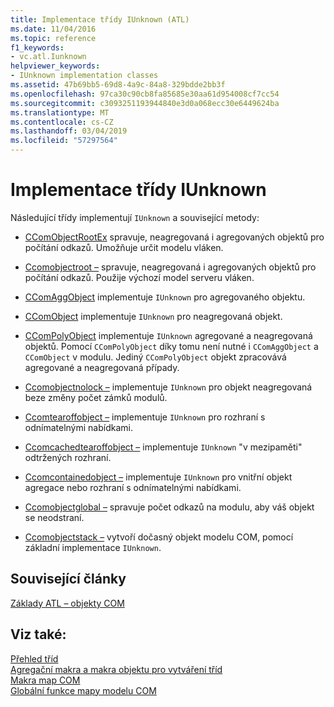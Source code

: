 ```yaml
---
title: Implementace třídy IUnknown (ATL)
ms.date: 11/04/2016
ms.topic: reference
f1_keywords:
- vc.atl.Iunknown
helpviewer_keywords:
- IUnknown implementation classes
ms.assetid: 47b69bb5-69d8-4a9c-84a8-329bdde2bb3f
ms.openlocfilehash: 97ca30c90cb8fa85685e30aa61d954008cf7cc54
ms.sourcegitcommit: c3093251193944840e3d0a068ecc30e6449624ba
ms.translationtype: MT
ms.contentlocale: cs-CZ
ms.lasthandoff: 03/04/2019
ms.locfileid: "57297564"
---
```

# <a name="iunknown-implementation-classes"></a>Implementace třídy IUnknown

Následující třídy implementují `IUnknown` a související metody:

- [CComObjectRootEx](../atl/reference/ccomobjectrootex-class.md) spravuje, neagregovaná i agregovaných objektů pro počítání odkazů. Umožňuje určit modelu vláken.

- [Ccomobjectroot –](../atl/reference/ccomobjectroot-class.md) spravuje, neagregovaná i agregovaných objektů pro počítání odkazů. Použije výchozí model serveru vláken.

- [CComAggObject](../atl/reference/ccomaggobject-class.md) implementuje `IUnknown` pro agregovaného objektu.

- [CComObject](../atl/reference/ccomobject-class.md) implementuje `IUnknown` pro neagregovaná objekt.

- [CComPolyObject](../atl/reference/ccompolyobject-class.md) implementuje `IUnknown` agregované a neagregovaná objektů. Pomocí `CComPolyObject` díky tomu není nutné i `CComAggObject` a `CComObject` v modulu. Jediný `CComPolyObject` objekt zpracovává agregované a neagregovaná případy.

- [Ccomobjectnolock –](../atl/reference/ccomobjectnolock-class.md) implementuje `IUnknown` pro objekt neagregovaná beze změny počet zámků modulů.

- [Ccomtearoffobject –](../atl/reference/ccomtearoffobject-class.md) implementuje `IUnknown` pro rozhraní s odnímatelnými nabídkami.

- [Ccomcachedtearoffobject –](../atl/reference/ccomcachedtearoffobject-class.md) implementuje `IUnknown` "v mezipaměti" odtržených rozhraní.

- [Ccomcontainedobject –](../atl/reference/ccomcontainedobject-class.md) implementuje `IUnknown` pro vnitřní objekt agregace nebo rozhraní s odnímatelnými nabídkami.

- [Ccomobjectglobal –](../atl/reference/ccomobjectglobal-class.md) spravuje počet odkazů na modulu, aby váš objekt se neodstraní.

- [Ccomobjectstack –](../atl/reference/ccomobjectstack-class.md) vytvoří dočasný objekt modelu COM, pomocí základní implementace `IUnknown`.

## <a name="related-articles"></a>Související články

[Základy ATL – objekty COM](../atl/fundamentals-of-atl-com-objects.md)

## <a name="see-also"></a>Viz také:

[Přehled tříd](../atl/atl-class-overview.md)<br/>
[Agregační makra a makra objektu pro vytváření tříd](../atl/reference/aggregation-and-class-factory-macros.md)<br/>
[Makra map COM](../atl/reference/com-map-macros.md)<br/>
[Globální funkce mapy modelu COM](../atl/reference/com-map-global-functions.md)
